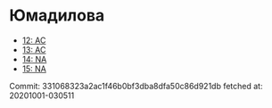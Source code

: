 # Юмадилова
- [12: AC](12.md)
- [13: AC](13.md)
- [14: NA](14.md)
- [15: NA](15.md)

Commit: 331068323a2ac1f46b0bf3dba8dfa50c86d921db
 fetched at: 20201001-030511
